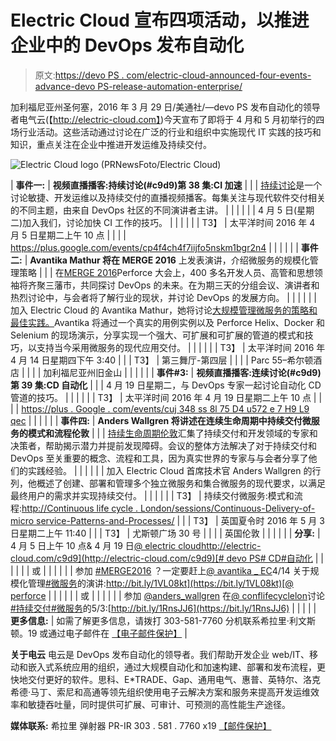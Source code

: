 # Electric Cloud 宣布四项活动，以推进企业中的 DevOps 发布自动化

> 原文:[https://devo PS . com/electric-cloud-announced-four-events-advance-devo PS-release-automation-enterprise/](https://devops.com/electric-cloud-announces-four-events-advance-devops-release-automation-enterprise/)

加利福尼亚州圣何塞，2016 年 3 月 29 日/美通社/—devo PS 发布自动化的领导者电气云(【http://electric-cloud.com】)今天宣布了即将于 4 月和 5 月初举行的四场行业活动。这些活动通过讨论在广泛的行业和组织中实施现代 IT 实践的技巧和知识，重点关注在企业中推进开发运维及持续交付。

![Electric Cloud logo (PRNewsFoto/Electric Cloud)](../Images/6cee3acc14cc56314df69df7275ee55e.png "Electric Cloud logo (PRNewsFoto/Electric Cloud)")

| **事件一:** | **视频直播播客:持续讨论(#c9d9)第 38 集:CI 加速** |
|  | [持续讨论](http://electric-cloud.com/lp/continuous-discussions/)是一个讨论敏捷、开发运维以及持续交付的直播视频播客。每集关注与现代软件交付相关的不同主题，由来自 DevOps 社区的不同演讲者主讲。 |
|  |  |
|  | 4 月 5 日(星期二)加入我们，讨论加快 CI 工作的技巧。 |
|  |  |
|  | T3】 | 太平洋时间 2016 年 4 月 5 日星期二上午 10 点 |
|  |  | https://plus.google.com/events/cp4f4ch4f7iijfo5nskm1bgr2n4 |
|  |  |  |
| **事件二:** | **Avantika Mathur 将在 MERGE 2016** 上发表演讲，介绍微服务的规模化管理策略 |
|  | 在[MERGE 2016](https://www.perforce.com/conference/2016/home)Perforce 大会上，400 多名开发人员、高管和思想领袖将齐聚三藩市，共同探讨 DevOps 的未来。在为期三天的分组会议、演讲者和热烈讨论中，与会者将了解行业的现状，并讨论 DevOps 的发展方向。 |
|  |  |
|  | 加入 Electric Cloud 的 Avantika Mathur，她将讨论[大规模管理微服务的策略和最佳实践。](https://tools.eventpower.com/agenda/presentation_detail?id=64553&show_id=183)Avantika 将通过一个真实的用例实例以及 Perforce Helix、Docker 和 Selenium 的现场演示，分享实现一个强大、可扩展和可扩展的管道的模式和技巧，以支持当今采用微服务的现代应用交付。 |
|  |  |
|  | T3】 | 太平洋时间 2016 年 4 月 14 日星期四下午 3:40 |
|  | T3】 | 第三舞厅-第四层 |
|  |  | Parc 55–希尔顿酒店 |
|  |  | 加利福尼亚州旧金山 |
|  |  |  |
| **事件#3:** | **视频直播播客:连续讨论(#c9d9)第 39 集:CD 自动化** |
|  | 4 月 19 日星期二，与 DevOps 专家一起讨论自动化 CD 管道的技巧。 |
|  |  |
|  | T3】 | 太平洋时间 2016 年 4 月 19 日星期二上午 10 点 |
|  |  | [https://plus . Google . com/events/cuj 348 ss 8l 75 D4 u572 e 7 H9 L9 qec](https://plus.google.com/events/cuj348ss8l75d4u572e7h9l9qec) |
|  |  |  |
| **事件四:** | **Anders Wallgren 将讲述在连续生命周期中持续交付微服务的模式和流程伦敦** |
|  | [持续生命周期伦敦](http://continuouslifecycle.london/)汇集了持续交付和开发领域的专家和决策者，帮助揭示潜力并提前发现障碍。会议的整体方法解决了对于持续交付和 DevOps 至关重要的概念、流程和工具，因为真实世界的专家与与会者分享了他们的实践经验。 |
|  |  |
|  | 加入 Electric Cloud 首席技术官 Anders Wallgren 的行列，他概述了创建、部署和管理多个独立微服务和集合微服务的现代要求，以满足最终用户的需求并实现持续交付。 |
|  |  |
|  | T3】 | 持续交付微服务:模式和流程:[http://Continuous life cycle . London/sessions/Continuous-Delivery-of-micro service-Patterns-and-Processes/](http://continuouslifecycle.london/sessions/continuous-delivery-of-microservices-patterns-and-processes/) |
|  | T3】 | 英国夏令时 2016 年 5 月 3 日星期二上午 11:40 |
|  | T3】 | 尤斯顿广场 30 号 |
|  |  | 英国伦敦 |
|  |  |  |
| **分享:** | 4 月 5 日上午 10 点& 4 月 19 日[@ electric cloud](https://twitter.com/electriccloud)[http://electric-cloud.com/c9d9](http://electric-cloud.com/c9d9)[# devo PS](https://twitter.com/search?q=%23DevOps)[# CD](https://twitter.com/search?q=%23CD)[#自动化](https://twitter.com/search?q=%23automation) |
|  |  |
|  | 或 |
|  |  |
|  | 参加 [#MERGE2016](https://twitter.com/search?q=%23MERGE2016) ？一定要赶上[@ avantika _ EC](https://twitter.com/avantika_ec)4/14 关于规模化管理[#微服务](https://twitter.com/search?q=%23microservices)的演讲:[http://bit.ly/1VL08kt](https://bit.ly/1VL08kt)[@ perforce](https://twitter.com/perforce) |
|  |  |
|  | 或 |
|  |  |
|  | 参加 [@anders_wallgren](https://twitter.com/anders_wallgren) 在[@ conflifecyclelon](https://twitter.com/ConLifecycleLon)讨论[#持续交付](https://twitter.com/search?q=%23continuousdelivery)[#微服务](https://twitter.com/search?q=%23microservices)的5/3:[http://bit.ly/1RnsJJ6](https://bit.ly/1RnsJJ6) |
|  |  |
| **更多信息:** | 如需了解更多信息，请拨打 303-581-7760 分机联系希拉里·利文斯顿。19 或通过电子邮件在 [【电子邮件保护】](/cdn-cgi/l/email-protection#395155504f50575e4a4d5657795a584d58494c554d494b14504b175a5654) |

**关于电云** 电云是 DevOps 发布自动化的领导者。我们帮助开发企业 web/IT、移动和嵌入式系统应用的组织，通过大规模自动化和加速构建、部署和发布流程，更快地交付更好的软件。思科、E*TRADE、Gap、通用电气、惠普、英特尔、洛克希德·马丁、索尼和高通等领先组织使用电子云解决方案和服务来提高开发运维效率和敏捷吞吐量，同时提供可扩展、可审计、可预测的高性能生产途径。

**媒体联系:** 希拉里
弹射器 PR-IR
303 . 581 . 7760 x19
[【邮件保护】](/cdn-cgi/l/email-protection#99f1f5f0eff0f7feeaedf6f7d9faf8edf8e9ecf5ede9ebb4f0ebb7faf6f4)